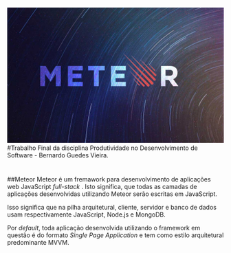![](./img/meteor.jpg) 
#Trabalho Final da disciplina Produtividade no Desenvolvimento de Software - Bernardo Guedes Vieira.
# 
##Meteor
Meteor é um fremawork para desenvolvimento de aplicações web JavaScript *full-stack* . Isto significa, que todas as camadas de aplicações desenvolvidas utilizando Meteor serão escritas em JavaScript. 

Isso significa que na pilha arquitetural, cliente, servidor e banco de dados usam respectivamente JavaScript, Node.js e MongoDB.

Por *default*, toda aplicação desenvolvida utilizando o framework em questão é do formato *Single Page Application* e tem como estilo arquitetural predominante MVVM.